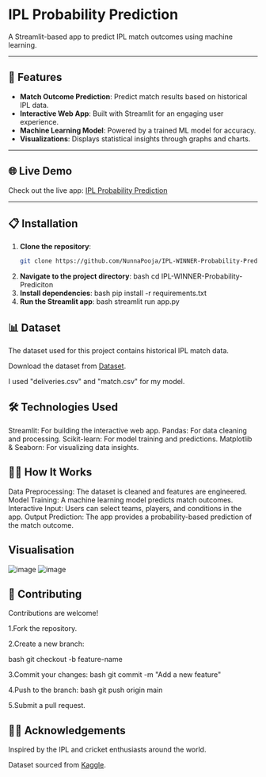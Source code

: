 # IPL Probability Prediction

A Streamlit-based app to predict IPL match outcomes using machine learning.

---

## 🚀 Features

- **Match Outcome Prediction**: Predict match results based on historical IPL data.  
- **Interactive Web App**: Built with Streamlit for an engaging user experience.  
- **Machine Learning Model**: Powered by a trained ML model for accuracy.  
- **Visualizations**: Displays statistical insights through graphs and charts.

---

## 🌐 Live Demo

Check out the live app: [IPL Probability Prediction](https://ipl-winner-probability-prediciton-6.onrender.com)  

---

## 📋 Installation

1. **Clone the repository**:  
   ```bash
   git clone https://github.com/NunnaPooja/IPL-WINNER-Probability-Prediciton.git
2. **Navigate to the project directory**:
    bash
    cd IPL-WINNER-Probability-Prediciton
3. **Install dependencies**:
    bash
    pip install -r requirements.txt
4. **Run the Streamlit app**:
   bash
   streamlit run app.py
## 📊 Dataset
The dataset used for this project contains historical IPL match data.

Download the dataset from [Dataset](https://www.kaggle.com/datasets/ramjidoolla/ipl-data-set?resource=download).

I used "deliveries.csv" and "match.csv" for my model.
## 🛠️ Technologies Used
Streamlit: For building the interactive web app.
Pandas: For data cleaning and processing.
Scikit-learn: For model training and predictions.
Matplotlib & Seaborn: For visualizing data insights.
## 🧑‍💻 How It Works
Data Preprocessing: The dataset is cleaned and features are engineered.
Model Training: A machine learning model predicts match outcomes.
Interactive Input: Users can select teams, players, and conditions in the app.
Output Prediction: The app provides a probability-based prediction of the match outcome.
## Visualisation
![image](https://github.com/user-attachments/assets/eb0d87b9-74d6-4312-9833-b8d13a404ce1)
![image](https://github.com/user-attachments/assets/ac08446c-10f0-47f3-a754-0e71957dda3b)
## 🤝 Contributing
Contributions are welcome!

1.Fork the repository.

2.Create a new branch:

bash
git checkout -b feature-name

3.Commit your changes:
bash
git commit -m "Add a new feature"

4.Push to the branch:
bash
git push origin main

5.Submit a pull request.

## 🙋‍♂️ Acknowledgements
 Inspired by the IPL and cricket enthusiasts around the world.
 
 Dataset sourced from [Kaggle](https://www.kaggle.com/datasets/ramjidoolla/ipl-data-set?resource=download).





